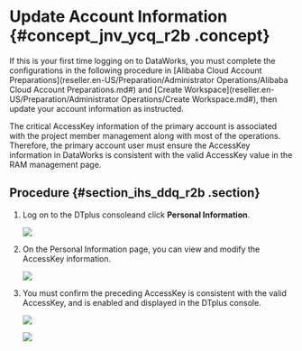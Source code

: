 # Update Account Information {#concept_jnv_ycq_r2b .concept}

If this is your first time logging on to DataWorks, you must complete the configurations in the following procedure in [Alibaba Cloud Account Preparations](reseller.en-US/Preparation/Administrator Operations/Alibaba Cloud Account Preparations.md#) and [Create Workspace](reseller.en-US/Preparation/Administrator Operations/Create Workspace.md#), then update your account information as instructed.

The critical AccessKey information of the primary account is associated with the project member management along with most of the operations. Therefore, the primary account user must ensure the AccessKey information in DataWorks is consistent with the valid AccessKey value in the RAM management page.

## Procedure {#section_ihs_ddq_r2b .section}

1.  Log on to the DTplus consoleand click **Personal Information**.

    ![](http://static-aliyun-doc.oss-cn-hangzhou.aliyuncs.com/assets/img/16178/15480520578956_en-US.png)

2.  On the Personal Information page, you can view and modify the AccessKey information.

    ![](http://static-aliyun-doc.oss-cn-hangzhou.aliyuncs.com/assets/img/16178/15480520578957_en-US.png)

3.  You must confirm the preceding AccessKey is consistent with the valid AccessKey, and is enabled and displayed in the DTplus console.

    ![](http://static-aliyun-doc.oss-cn-hangzhou.aliyuncs.com/assets/img/16178/15480520578958_en-US.png)

    ![](http://static-aliyun-doc.oss-cn-hangzhou.aliyuncs.com/assets/img/16178/15480520578959_en-US.png)


